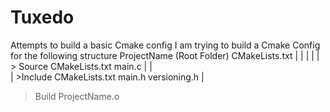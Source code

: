 # Tuxedo
Attempts to build a basic Cmake config
I am trying to build a Cmake Config for the following structure
ProjectName (Root Folder) CMakeLists.txt
  |  |  |
  |  |  > Source CMakeLists.txt main.c
  |  |  
  |  >Include CMakeLists.txt main.h versioning.h
  |
  > Build ProjectName.o
  
  
